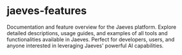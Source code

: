 # jaeves-features
Documentation and feature overview for the Jaeves platform. Explore detailed descriptions, usage guides, and examples of all tools and functionalities available in Jaeves. Perfect for developers, users, and anyone interested in leveraging Jaeves' powerful AI capabilities.
